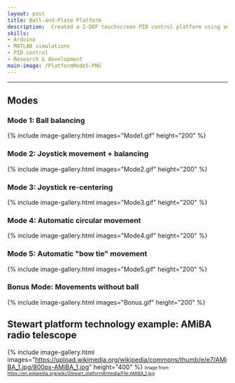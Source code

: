 ```yaml
---
layout: post
title: Ball-and-Plate Platform
description:  Created a 2-DOF touchscreen PID control platform using an Arduino UNO to autonomously center a metal ball. Compatibility was added for a handheld controller, allowing modes to be switched for pre-programmed movement patterns and manual joystick control within a $150 budget.
skills: 
- Arduino
- MATLAB simulations
- PID control
- Research & development
main-image: /PlatformMode5.PNG 
---
```


---
## Modes

### Mode 1: Ball balancing

{% include image-gallery.html images="Mode1.gif" height="200" %}

### Mode 2: Joystick movement + balancing

{% include image-gallery.html images="Mode2.gif" height="200" %}

### Mode 3: Joystick re-centering

{% include image-gallery.html images="Mode3.gif" height="200" %}

### Mode 4: Automatic circular movement

{% include image-gallery.html images="Mode4.gif" height="200" %}

### Mode 5: Automatic "bow tie" movement

{% include image-gallery.html images="Mode5.gif" height="200" %}

### Bonus Mode: Movements without ball

{% include image-gallery.html images="Bonus.gif" height="200" %}

## Stewart platform technology example: AMiBA radio telescope

{% include image-gallery.html images="https://upload.wikimedia.org/wikipedia/commons/thumb/e/e7/AMiBA_1.jpg/800px-AMiBA_1.jpg" height="400" %}
<span style="font-size: 10px">Image from: https://en.wikipedia.org/wiki/Stewart_platform#/media/File:AMiBA_1.jpg</span>  
